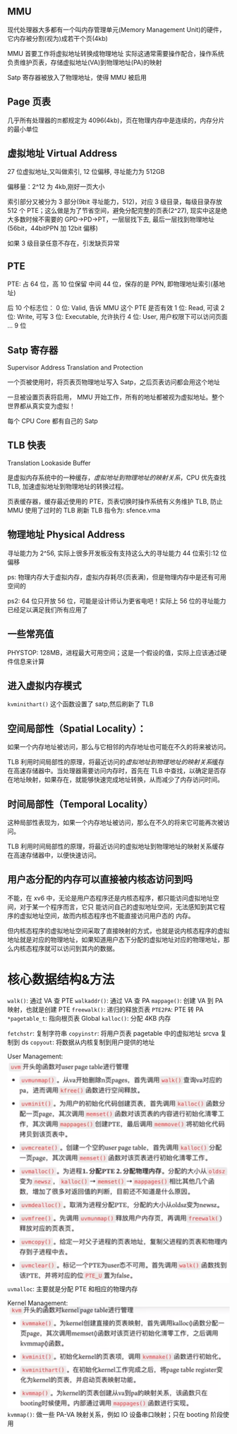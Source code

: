 ## MMU

现代处理器大多都有一个叫内存管理单元(Memory Management Unit)的硬件，它内存被分割(视为)成若干个页(4kb)

MMU 首要工作将虚拟地址转换成物理地址
实际这通常需要操作配合，操作系统负责维护页表，存储虚拟地址(VA)到物理地址(PA)的映射

Satp 寄存器被放入了物理地址，使得 MMU 被启用

## Page 页表

几乎所有处理器的`页`都规定为 4096(4kb)，页在物理内存中是连续的，内存分片的最小单位

## 虚拟地址 Virtual Address

27 位虚拟地址,又叫做索引, 12 位偏移, 寻址能力为 512GB

偏移量：2^12 为 4kb,刚好一页大小

索引部分又被分为 3 部分(9bit 寻址能力，512)，对应 3 级目录，每级目录存放 512 个 PTE；这么做是为了节省空间，避免分配完整的页表(2^27), 现实中这是绝大多数时候不需要的
GPD->PD->PT，一层层找下去, 最后一层找到物理地址(56bit，44bitPPN 加 12bit 偏移)

如果 3 级目录任意不存在，引发缺页异常

## PTE

PTE: 占 64 位，高 10 位保留
中间 44 位，保存的是 PPN, 即物理地址索引(基地址)

后 10 个标志位：
0 位: Valid, 告诉 MMU 这个 PTE 是否有效
1 位: Read, 可读
2 位: Write, 可写
3 位: Executable, 允许执行
4 位: User, 用户权限下可以访问页面
...
9 位

## Satp 寄存器

Supervisor Address Translation and Protection

一个页被使用时，将页表页物理地址写入 Satp，之后页表访问都会用这个地址

一旦被设置页表将启用， MMU 开始工作，所有的地址都被视为虚拟地址。整个世界都从真实变为虚拟！

每个 CPU Core 都有自己的 Satp

## TLB 快表

Translation Lookaside Buffer

是虚拟内存系统中的一种缓存，_虚拟地址到物理地址的映射关系_，CPU 优先查找 TLB, 加速虚拟地址到物理地址的转换过程。

页表缓存器，缓存最近使用的 PTE，页表切换时操作系统有义务维护 TLB, 防止 MMU 使用了过时的 TLB
刷新 TLB 指令为: sfence.vma

## 物理地址 Physical Address

寻址能力为 2^56, 实际上很多开发板没有支持这么大的寻址能力
44 位索引:12 位偏移

ps: 物理内存大于虚拟内存，虚拟内存耗尽(页表满)，但是物理内存中是还有可用空间的

ps2: 64 位只开放 56 位，可能是设计师认为更省电吧！实际上 56 位的寻址能力已经足以满足我们所有应用了

## 一些常亮值

PHYSTOP: 128MB，进程最大可用空间；这是一个假设的值，实际上应该通过硬件信息来计算

## 进入虚拟内存模式

`kvminithart()` 这个函数设置了 satp,然后刷新了 TLB

## 空间局部性（Spatial Locality）：

如果⼀个内存地址被访问，那么与它相邻的内存地址也可能在不久的将来被访问。

TLB 利⽤时间局部性的原理，将最近访问的*虚拟地址到物理地址的映射关系*缓存在⾼速存储器中。当处理器需要访问内存时，⾸先在 TLB 中查找，以确定是否存在地址映射，如果存在，就能够快速完成地址转换，从⽽减少了内存访问时间。

## 时间局部性（Temporal Locality）

这种局部性表现为，如果⼀个内存地址被访问，那么在不久的将来它可能再次被访问。

TLB 利⽤时间局部性的原理，将最近访问的虚拟地址到物理地址的映射关系缓存在⾼速存储器中，以便快速访问。

## ⽤户态分配的内存可以直接被内核态访问到吗

不能，在 xv6 中，⽆论是⽤户态程序还是内核态程序，都只能访问虚拟地址空间，对于某⼀个程序⽽⾔，它只
能访问⾃⼰的虚拟地址空间，⽆法感知到其它程序的虚拟地址空间，故⽽内核态程序也不能直接访问⽤户态的
内存。

但内核态程序的虚拟地址空间采取了直接映射的⽅式，也就是说内核态程序的虚拟地址就是对应的物理地址，如果知道⽤户态下分配的虚拟地址对应的物理地址，那么内核态程序就可以访问到其内的数据。

# 核心数据结构&方法

`walk()`: 通过 VA 查 PTE
`walkaddr()`: 通过 VA 查 PA
`mappage()`: 创建 VA 到 PA 映射，也就是创建 PTE
`freewalk()`: 递归的释放页表
`PTE2PA`: PTE 转 PA
`*pagetable_t`: 指向根页表 Global
`kalloc()`: 分配 4KB 内存

`fetchstr`: 复制字符串
`copyinstr`: 将用户页表 pagetable 中的虚拟地址 srcva 复制到 ds
`copyout`: 将数据从内核复制到用户提供的地址

User Management:
![对user page table管理的函数](image.png)
`uvmalloc`: 主要就是分配 PTE 和相应的物理内存

Kernel Management:
![对kernel page table管理的函数](image-1.png)
`kvmmap()`: 做一些 PA-VA 映射关系，例如 IO 设备串口映射；只在 booting 阶段使用
